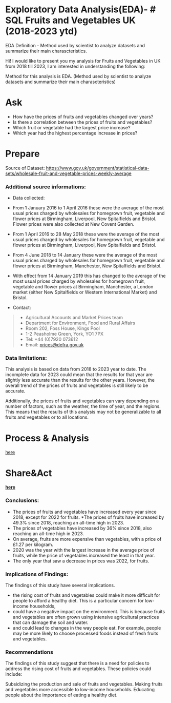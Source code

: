 # Exploratory Data Analysis(EDA)- # SQL Fruits and Vegetables UK (2018-2023 ytd)

EDA Definition - Method used by scientist to analyze datasets and summarize their main charascteristics.

Hi! I would like to present you my analysis for Fruits and Vegetables in UK from 2018 till 2023,
I am interested in understanding the following:

Method for this analysis is EDA. (Method used by scientist to analyze datasets and summarize their main charascteristics)

# Ask
* How have the prices of fruits and vegetables changed over years?
* Is there a correlation between the prices of fruits and vegetables?
* Which fruit or vegetable had the largest price increase?
* Which year had the highest percentage increase in prices? 

# Prepare
Source of Dataset:
https://www.gov.uk/government/statistical-data-sets/wholesale-fruit-and-vegetable-prices-weekly-average


### Additional source informations:

* Data collected:
* From 1 January 2016 to 1 April 2016 these were the average of the most usual prices charged by wholesales for homegrown fruit, vegetable and flower prices at Birmingham, Liverpool, New Spitalfields and Bristol. Flower prices were also collected at New Covent Garden.
* From 1 April 2016 to 28 May 2018 these were the average of the most usual prices charged by wholesales for homegrown fruit, vegetable and flower prices at Birmingham, Liverpool, New Spitalfields and Bristol. 
* From 4 June 2018 to 14 January these were the average of the most usual prices charged by wholesales for homegrown fruit, vegetable and flower prices at Birmingham, Manchester, New Spitalfields and Bristol.
* With effect from 14 January 2019 this has changed to the average of the most usual prices charged by wholesales for homegrown fruit, vegetable and flower prices at Birmingham, Manchester, a London market (either New Spitalfields or Western International Market) and 
 Bristol.

* Contact:
> * Agricultural Accounts and Market Prices team
> * Department for Environment, Food and Rural Affairs
> * Room 202, Foss House, Kings Pool
> * 1-2 Peasholme Green, York, YO1 7PX
> * Tel: +44 (0)7920 073612
> * Email: prices@defra.gov.uk



### Data limitations:
This analysis is based on data from 2018 to 2023 year to date.
The incomplete data for 2023 could mean that the results for that year are slightly less accurate than the results for the other years.
However, the overall trend of the prices of fruits and vegetables is still likely to be accurate.

Additionally, the prices of fruits and vegetables can vary depending on a number of factors, such as the weather, the time of year, and the regions.
This means that the results of this analysis may not be generalizable to all fruits and vegetables or to all locations.

# Process & Analysis 
[here]()

# Share&Act 

**[here](https://public.tableau.com/views/FruitsandVegetablespricesUK2018-2023ytd/Story1?:language=en-US&publish=yes&:display_count=n&:origin=viz_share_link)**

### Conclusions:

* The prices of fruits and vegetables have increased every year since 2018, except for 2022 for fruits.
*The prices of fruits have increased by 49.3% since 2018, reaching an all-time high in 2023.
* The prices of vegetables have increased by 36% since 2018, also reaching an all-time high in 2023.
* On average, fruits are more expensive than vegetables, with a price of £1.27 per kilogram.
* 2020 was the year with the largest increase in the average price of fruits, while the price of vegetables increased the least in that year.
* The only year that saw a decrease in prices was 2022, for fruits.


### Implications of Findings:
The findings of this study have several implications. 
 
* the rising cost of fruits and vegetables could make it more difficult for people to afford a healthy diet. This is a particular concern for low-income households,
* could have a negative impact on the environment. This is because fruits and vegetables are often grown using intensive agricultural practices that can damage the soil and water. 
* and could lead to changes in the way people eat. For example, people may be more likely to choose processed foods instead of fresh fruits and vegetables.

### Recommendations

The findings of this study suggest that there is a need for policies to address the rising cost of fruits and vegetables. These policies could include:

Subsidizing the production and sale of fruits and vegetables.
Making fruits and vegetables more accessible to low-income households.
Educating people about the importance of eating a healthy diet.


